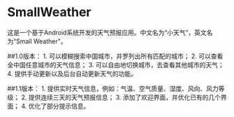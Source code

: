 # SmallWeather
这是一个基于Android系统开发的天气预报应用。中文名为“小天气”，英文名为“Small Weather”。

##1.0版本：
    1. 可以模糊搜索中国城市，并罗列出所有匹配的城市；
    2. 可以查看全中国任意城市的天气信息；
    3. 可以自由地切换城市，去查看其他城市的天气；
    4. 提供手动更新以及后台自动更新天气的功能。
    
##1.1版本：
    1. 提供实时天气信息，例如：气温、空气质量、湿度、风向、风力等级；
    2. 提供连续三天的天气预报信息；
    3. 添加了欢迎界面，并优化已有的几个界面；
    4. 优化了部分提示信息。
